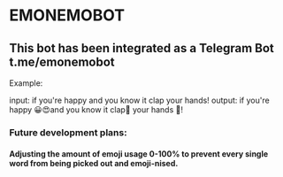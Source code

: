 # EMONEMOBOT 
## This bot has been integrated as a Telegram Bot t.me/emonemobot 

Example:

input: if you're happy and you know it clap your hands!
output: if you're happy 😀😍and you know it clap👏 your hands 🙌!

### Future development plans:
#### Adjusting the amount of emoji usage 0-100% to prevent every single word from being picked out and emoji-nised.
